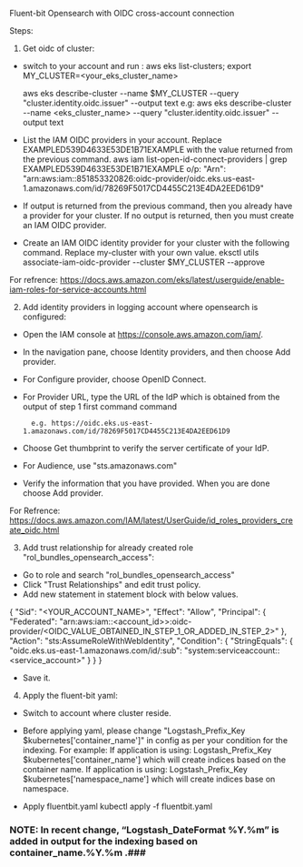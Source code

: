 Fluent-bit Opensearch with OIDC cross-account connection


Steps:


1. Get oidc of cluster: 

* switch to your account and run : 
	aws eks list-clusters;
	export MY_CLUSTER=<your_eks_cluster_name>

	aws eks describe-cluster --name $MY_CLUSTER --query "cluster.identity.oidc.issuer" --output text
	e.g:
		aws eks describe-cluster --name <eks_cluster_name> --query "cluster.identity.oidc.issuer" --output text
		

* List the IAM OIDC providers in your account. Replace EXAMPLED539D4633E53DE1B71EXAMPLE with the value returned from the previous command.
		aws iam list-open-id-connect-providers | grep EXAMPLED539D4633E53DE1B71EXAMPLE
		o/p: "Arn": "arn:aws:iam::851853320826:oidc-provider/oidc.eks.us-east-1.amazonaws.com/id/78269F5017CD4455C213E4DA2EED61D9"


* If output is returned from the previous command, then you already have a provider for your cluster. If no output is returned, then you must create an IAM OIDC provider.

* Create an IAM OIDC identity provider for your cluster with the following command. Replace my-cluster with your own value.
	eksctl utils associate-iam-oidc-provider --cluster $MY_CLUSTER --approve

For refrence: https://docs.aws.amazon.com/eks/latest/userguide/enable-iam-roles-for-service-accounts.html



2. Add identity providers in logging account where opensearch is configured:
 
* Open the IAM console at https://console.aws.amazon.com/iam/.

* In the navigation pane, choose Identity providers, and then choose Add provider.

* For Configure provider, choose OpenID Connect.

* For Provider URL, type the URL of the IdP which is obtained from the output of step 1 first command command

		e.g. https://oidc.eks.us-east-1.amazonaws.com/id/78269F5017CD4455C213E4DA2EED61D9

* Choose Get thumbprint to verify the server certificate of your IdP.

* For Audience, use "sts.amazonaws.com"

* Verify the information that you have provided. When you are done choose Add provider.


For Refrence: https://docs.aws.amazon.com/IAM/latest/UserGuide/id_roles_providers_create_oidc.html


3. Add trust relationship for already created role "rol_bundles_opensearch_access":

* Go to role and search "rol_bundles_opensearch_access"
* Click "Trust Relationships" and edit trust policy.
* Add new statement in statement block with below values.

{
			"Sid": "<YOUR_ACCOUNT_NAME>",
			"Effect": "Allow",
			"Principal": {
				"Federated": "arn:aws:iam::<account_id>>:oidc-provider/<OIDC_VALUE_OBTAINED_IN_STEP_1_OR_ADDED_IN_STEP_2>"
			},
			"Action": "sts:AssumeRoleWithWebIdentity",
			"Condition": {
				"StringEquals": {
					"oidc.eks.us-east-1.amazonaws.com/id/<id>:sub": "system:serviceaccount:<namespace>:<service_account>"
				}
			}
		}

* Save it.

4. Apply the fluent-bit yaml:

* Switch to account where cluster reside.

* Before applying yaml, please change "Logstash_Prefix_Key $kubernetes['container_name']" in config as per your condition for the indexing.
    For example: 
    If application is using: Logstash_Prefix_Key $kubernetes['container_name'] which will create indices based on the container name.
    If application is using: Logstash_Prefix_Key $kubernetes['namespace_name'] which will create indices base on namespace.

* Apply fluentbit.yaml
		kubectl apply -f fluentbit.yaml


### NOTE: In recent change, “Logstash_DateFormat %Y.%m” is added in output for the indexing based on container_name.%Y.%m .###
